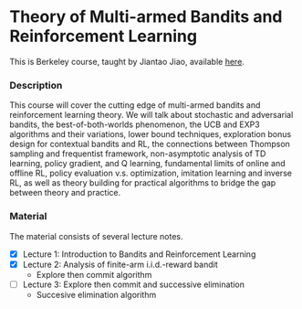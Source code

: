 # Theory of Multi-armed Bandits and Reinforcement Learning

This is Berkeley course, taught by Jiantao Jiao, available [here](https://people.eecs.berkeley.edu/~jiantao/2902021spring/).

### Description

This course will cover the cutting edge of multi-armed bandits and reinforcement learning theory. We will talk about stochastic and adversarial bandits, the best-of-both-worlds phenomenon, the UCB and EXP3 algorithms and their variations, lower bound techniques, exploration bonus design for contextual bandits and RL, the connections between Thompson sampling and frequentist framework, non-asymptotic analysis of TD learning, policy gradient, and Q learning, fundamental limits of online and offline RL, policy evaluation v.s. optimization, imitation learning and inverse RL, as well as theory building for practical algorithms to bridge the gap between theory and practice.

### Material

The material consists of several lecture notes.

- [X] Lecture 1: Introduction to Bandits and Reinforcement Learning
- [X] Lecture 2: Analysis of finite-arm i.i.d.-reward bandit
	- Explore then commit algorithm
- [ ] Lecture 3: Explore then commit and successive elimination
	- Succesive elimination algorithm
